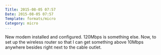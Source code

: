 ```yaml
---
Title: 2015-08-05 07:57
Date: 2015-08-05 07:57
Template: formats/micro
Category: micro
...
```


New modem installed and configured. 120Mbps is something else. Now, to set up
the wireless router so that I can get something above 10Mbps anywhere besides
right next to the cable outlet.
